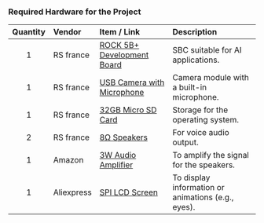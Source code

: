 ### Required Hardware for the Project

| Quantity | Vendor | Item / Link | Description |
|:---:|:---|:---|:---|
| 1 | RS france | [ROCK 5B+ Development Board](https://fr.rs-online.com/web/p/cartes-rock-sbc/0162225?gb=s) | SBC suitable for AI applications. |
| 1 | RS france | [USB Camera with Microphone](https://fr.rs-online.com/web/p/cameras-pour-raspberry-pi/2473234?gb=s) | Camera module with a built-in microphone. |
| 1 | RS france | [32GB Micro SD Card](https://fr.rs-online.com/web/p/cartes-sd/2836582?gb=s) | Storage for the operating system. |
| 2 | RS france | [8Ω Speakers](https://fr.rs-online.com/web/p/enceintes-encastrables/7560133?gb=s) | For voice audio output. |
| 1 | Amazon | [3W Audio Amplifier](https://www.amazon.fr/dp/B08D9MGHM2) | To amplify the signal for the speakers. |
| 1 | Aliexpress | [SPI LCD Screen](https://fr.aliexpress.com/item/1005006323424927.html) | To display information or animations (e.g., eyes). |
